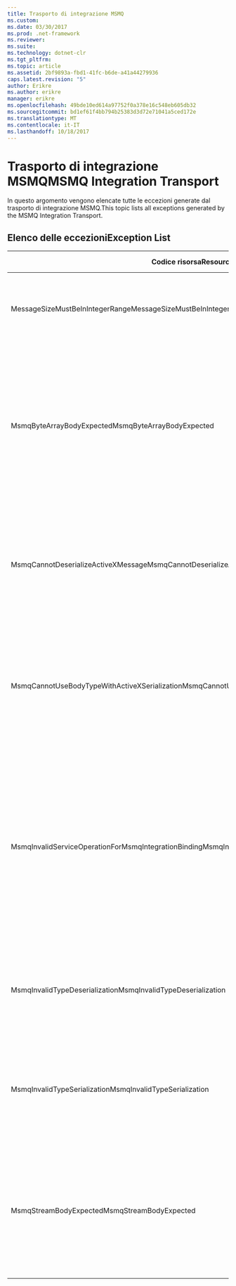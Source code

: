 ```yaml
---
title: Trasporto di integrazione MSMQ
ms.custom: 
ms.date: 03/30/2017
ms.prod: .net-framework
ms.reviewer: 
ms.suite: 
ms.technology: dotnet-clr
ms.tgt_pltfrm: 
ms.topic: article
ms.assetid: 2bf9893a-fbd1-41fc-b6de-a41a44279936
caps.latest.revision: "5"
author: Erikre
ms.author: erikre
manager: erikre
ms.openlocfilehash: 49bde10ed614a97752f0a378e16c548eb605db32
ms.sourcegitcommit: bd1ef61f4bb794b25383d3d72e71041a5ced172e
ms.translationtype: MT
ms.contentlocale: it-IT
ms.lasthandoff: 10/18/2017
---
```

# <a name="msmq-integration-transport"></a><span data-ttu-id="bad90-102">Trasporto di integrazione MSMQ</span><span class="sxs-lookup"><span data-stu-id="bad90-102">MSMQ Integration Transport</span></span>
<span data-ttu-id="bad90-103">In questo argomento vengono elencate tutte le eccezioni generate dal trasporto di integrazione MSMQ.</span><span class="sxs-lookup"><span data-stu-id="bad90-103">This topic lists all exceptions generated by the MSMQ Integration Transport.</span></span>  
  
## <a name="exception-list"></a><span data-ttu-id="bad90-104">Elenco delle eccezioni</span><span class="sxs-lookup"><span data-stu-id="bad90-104">Exception List</span></span>  
  
|<span data-ttu-id="bad90-105">Codice risorsa</span><span class="sxs-lookup"><span data-stu-id="bad90-105">Resource Code</span></span>|<span data-ttu-id="bad90-106">Stringa di risorsa</span><span class="sxs-lookup"><span data-stu-id="bad90-106">Resource String</span></span>|  
|-------------------|---------------------|  
|<span data-ttu-id="bad90-107">MessageSizeMustBeInIntegerRange</span><span class="sxs-lookup"><span data-stu-id="bad90-107">MessageSizeMustBeInIntegerRange</span></span>|<span data-ttu-id="bad90-108">Questa factory memorizza nel buffer i messaggi, le cui dimensioni, pertanto, devono rientrare nell'intervallo di un valore integer.</span><span class="sxs-lookup"><span data-stu-id="bad90-108">This factory buffers messages, so the message sizes must be in the range of an integer value.</span></span>|  
|<span data-ttu-id="bad90-109">MsmqByteArrayBodyExpected</span><span class="sxs-lookup"><span data-stu-id="bad90-109">MsmqByteArrayBodyExpected</span></span>|<span data-ttu-id="bad90-110">Si è verificata una mancata corrispondenza tra il formato di serializzazione specificato e il corpo del messaggio MSMQ.</span><span class="sxs-lookup"><span data-stu-id="bad90-110">A mismatch occurred between the specified serialization format and the body of the MSMQ message.</span></span> <span data-ttu-id="bad90-111">Impossibile inviare o ricevere il messaggio.</span><span class="sxs-lookup"><span data-stu-id="bad90-111">The message cannot be sent or received.</span></span> <span data-ttu-id="bad90-112">Il formato di serializzazione ByteArray richiede che il corpo del messaggio MSMQ sia di tipo byte[].</span><span class="sxs-lookup"><span data-stu-id="bad90-112">The serialization format ByteArray requires the body of the MSMQ message to be of type byte[].</span></span>|  
|<span data-ttu-id="bad90-113">MsmqCannotDeserializeActiveXMessage</span><span class="sxs-lookup"><span data-stu-id="bad90-113">MsmqCannotDeserializeActiveXMessage</span></span>|<span data-ttu-id="bad90-114">Si è verificato un errore di serializzazione ActiveX.</span><span class="sxs-lookup"><span data-stu-id="bad90-114">An ActiveX serialization error occurred.</span></span> <span data-ttu-id="bad90-115">Impossibile inviare o ricevere il messaggio.</span><span class="sxs-lookup"><span data-stu-id="bad90-115">The message cannot be sent or received.</span></span> <span data-ttu-id="bad90-116">Il tipo di variante specificato per il corpo non corrisponde al corpo effettivo del messaggio MSMQ.</span><span class="sxs-lookup"><span data-stu-id="bad90-116">The specified variant type for the body does not match the actual MSMQ message body.</span></span>|  
|<span data-ttu-id="bad90-117">MsmqCannotUseBodyTypeWithActiveXSerialization</span><span class="sxs-lookup"><span data-stu-id="bad90-117">MsmqCannotUseBodyTypeWithActiveXSerialization</span></span>|<span data-ttu-id="bad90-118">Le proprietà del messaggio non corrispondono.</span><span class="sxs-lookup"><span data-stu-id="bad90-118">The properties of the message are mismatched.</span></span> <span data-ttu-id="bad90-119">Impossibile inviare o ricevere il messaggio.</span><span class="sxs-lookup"><span data-stu-id="bad90-119">The message cannot be sent or received.</span></span> <span data-ttu-id="bad90-120">Impossibile specificare la proprietà del messaggio BodyType se si utilizza il formato di serializzazione ActiveX.</span><span class="sxs-lookup"><span data-stu-id="bad90-120">The BodyType message property cannot be specified if the ActiveX serialization format is used.</span></span>|  
|<span data-ttu-id="bad90-121">MsmqInvalidServiceOperationForMsmqIntegrationBinding</span><span class="sxs-lookup"><span data-stu-id="bad90-121">MsmqInvalidServiceOperationForMsmqIntegrationBinding</span></span>|<span data-ttu-id="bad90-122">La convalida di MsmqIntegrationBinding non è riuscita.</span><span class="sxs-lookup"><span data-stu-id="bad90-122">The MsmqIntegrationBinding validation failed.</span></span> <span data-ttu-id="bad90-123">Impossibile avviare l'endpoint del servizio.</span><span class="sxs-lookup"><span data-stu-id="bad90-123">The service endpoint cannot be started.</span></span> <span data-ttu-id="bad90-124">L'associazione specificata non supporta la firma del metodo per l'operazione del servizio specificata nel contratto specificato.</span><span class="sxs-lookup"><span data-stu-id="bad90-124">The specified binding does not support the method signature for the specified service operation in the specified contract.</span></span> <span data-ttu-id="bad90-125">Correggere l'operazione del servizio per utilizzare MsmqIntegrationBinding.</span><span class="sxs-lookup"><span data-stu-id="bad90-125">Correct the service operation to use the MsmqIntegrationBinding.</span></span>|  
|<span data-ttu-id="bad90-126">MsmqInvalidTypeDeserialization</span><span class="sxs-lookup"><span data-stu-id="bad90-126">MsmqInvalidTypeDeserialization</span></span>|<span data-ttu-id="bad90-127">La serializzazione ActiveX non è riuscita perché è impossibile riconoscere il formato di serializzazione.</span><span class="sxs-lookup"><span data-stu-id="bad90-127">The ActiveX serialization failed because the serialization format cannot be recognized.</span></span> <span data-ttu-id="bad90-128">Impossibile inviare o ricevere il messaggio.</span><span class="sxs-lookup"><span data-stu-id="bad90-128">The message cannot be sent or received.</span></span>|  
|<span data-ttu-id="bad90-129">MsmqInvalidTypeSerialization</span><span class="sxs-lookup"><span data-stu-id="bad90-129">MsmqInvalidTypeSerialization</span></span>|<span data-ttu-id="bad90-130">Il tipo di variante non è riconosciuto.</span><span class="sxs-lookup"><span data-stu-id="bad90-130">The variant type is not recognized.</span></span> <span data-ttu-id="bad90-131">La serializzazione ActiveX non è riuscita.</span><span class="sxs-lookup"><span data-stu-id="bad90-131">The ActiveX serialization failed.</span></span> <span data-ttu-id="bad90-132">Impossibile inviare o ricevere il messaggio.</span><span class="sxs-lookup"><span data-stu-id="bad90-132">The message cannot be sent or received.</span></span> <span data-ttu-id="bad90-133">Il tipo di variante specificato non è supportato.</span><span class="sxs-lookup"><span data-stu-id="bad90-133">The specified variant type is not supported.</span></span>|  
|<span data-ttu-id="bad90-134">MsmqStreamBodyExpected</span><span class="sxs-lookup"><span data-stu-id="bad90-134">MsmqStreamBodyExpected</span></span>|<span data-ttu-id="bad90-135">Mancata corrispondenza tra formato di serializzazione e contenuto del corpo.</span><span class="sxs-lookup"><span data-stu-id="bad90-135">Mismatch between serialization format and body content.</span></span> <span data-ttu-id="bad90-136">Impossibile inviare o ricevere il messaggio.</span><span class="sxs-lookup"><span data-stu-id="bad90-136">Message cannot be sent or received.</span></span> <span data-ttu-id="bad90-137">Utilizzando la modalità di serializzazione del flusso, è possibile inviare o ricevere solo un corpo di tipo Stream.</span><span class="sxs-lookup"><span data-stu-id="bad90-137">Only a body of type stream can be sent or received using the stream serialization mode.</span></span>|
